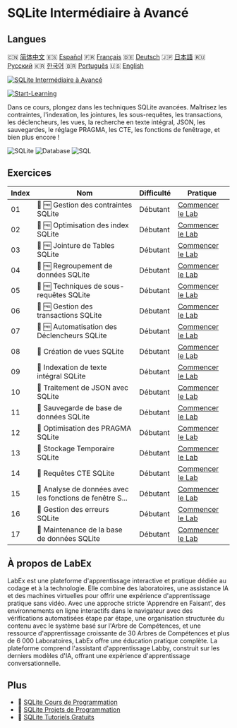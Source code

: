 # SQLite Intermédiaire à Avancé

## Langues

🇨🇳 [简体中文](README_zh.md) 🇪🇸 [Español](README_es.md) 🇫🇷 [Français](README_fr.md) 🇩🇪 [Deutsch](README_de.md) 🇯🇵 [日本語](README_ja.md) 🇷🇺 [Русский](README_ru.md) 🇰🇷 [한국어](README_ko.md) 🇧🇷 [Português](README_pt.md) 🇺🇸 [English](README.md) 

[![SQLite Intermédiaire à Avancé](https://cover-creator.labex.io/sqlite-intermediate-to-advanced.png?lang=fr)](https://labex.io/fr/courses/sqlite-intermediate-to-advanced)

[![Start-Learning](https://img.shields.io/badge/Start-Learning-whitesmoke?style=for-the-badge)](https://labex.io/fr/courses/sqlite-intermediate-to-advanced)

Dans ce cours, plongez dans les techniques SQLite avancées. Maîtrisez les contraintes, l'indexation, les jointures, les sous-requêtes, les transactions, les déclencheurs, les vues, la recherche en texte intégral, JSON, les sauvegardes, le réglage PRAGMA, les CTE, les fonctions de fenêtrage, et bien plus encore !

![SQLite](https://img.shields.io/badge/SQLite-whitesmoke?style=for-the-badge&logo=sqlite)
![Database](https://img.shields.io/badge/Database-whitesmoke?style=for-the-badge&logo=database)
![SQL](https://img.shields.io/badge/SQL-whitesmoke?style=for-the-badge&logo=sql)


## Exercices

|   Index | Nom                                                       | Difficulté   | Pratique                                                                                                                |
|---------|-----------------------------------------------------------|--------------|-------------------------------------------------------------------------------------------------------------------------|
|      01 | 📖 🆓 Gestion des contraintes SQLite                      | Débutant     | <a target='_blank' href='https://labex.io/fr/tutorials/sqlite-sqlite-constraint-management-552545'>Commencer le Lab</a> |
|      02 | 📖 🆓 Optimisation des index SQLite                       | Débutant     | <a target='_blank' href='https://labex.io/fr/tutorials/sqlite-sqlite-index-optimization-552552'>Commencer le Lab</a>    |
|      03 | 📖 🆓 Jointure de Tables SQLite                           | Débutant     | <a target='_blank' href='https://labex.io/fr/tutorials/sqlite-sqlite-table-joining-552556'>Commencer le Lab</a>         |
|      04 | 📖 🆓 Regroupement de données SQLite                      | Débutant     | <a target='_blank' href='https://labex.io/fr/tutorials/sqlite-sqlite-data-grouping-552547'>Commencer le Lab</a>         |
|      05 | 📖 🆓 Techniques de sous-requêtes SQLite                  | Débutant     | <a target='_blank' href='https://labex.io/fr/tutorials/sqlite-sqlite-subquery-techniques-552555'>Commencer le Lab</a>   |
|      06 | 📖 🆓 Gestion des transactions SQLite                     | Débutant     | <a target='_blank' href='https://labex.io/fr/tutorials/sqlite-sqlite-transaction-handling-552558'>Commencer le Lab</a>  |
|      07 | 📖 🆓 Automatisation des Déclencheurs SQLite              | Débutant     | <a target='_blank' href='https://labex.io/fr/tutorials/sqlite-sqlite-trigger-automation-552559'>Commencer le Lab</a>    |
|      08 | 📖  Création de vues SQLite                               | Débutant     | <a target='_blank' href='https://labex.io/fr/tutorials/sqlite-sqlite-view-creation-552560'>Commencer le Lab</a>         |
|      09 | 📖  Indexation de texte intégral SQLite                   | Débutant     | <a target='_blank' href='https://labex.io/fr/tutorials/sqlite-sqlite-full-text-indexing-552551'>Commencer le Lab</a>    |
|      10 | 📖  Traitement de JSON avec SQLite                        | Débutant     | <a target='_blank' href='https://labex.io/fr/tutorials/sqlite-sqlite-json-processing-552553'>Commencer le Lab</a>       |
|      11 | 📖  Sauvegarde de base de données SQLite                  | Débutant     | <a target='_blank' href='https://labex.io/fr/tutorials/sqlite-sqlite-database-backup-552548'>Commencer le Lab</a>       |
|      12 | 📖  Optimisation des PRAGMA SQLite                        | Débutant     | <a target='_blank' href='https://labex.io/fr/tutorials/sqlite-sqlite-pragma-tuning-552554'>Commencer le Lab</a>         |
|      13 | 📖  Stockage Temporaire SQLite                            | Débutant     | <a target='_blank' href='https://labex.io/fr/tutorials/sqlite-sqlite-temporary-storage-552557'>Commencer le Lab</a>     |
|      14 | 📖  Requêtes CTE SQLite                                   | Débutant     | <a target='_blank' href='https://labex.io/fr/tutorials/sqlite-sqlite-cte-queries-552546'>Commencer le Lab</a>           |
|      15 | 📖  Analyse de données avec les fonctions de fenêtre S... | Débutant     | <a target='_blank' href='https://labex.io/fr/tutorials/sqlite-sqlite-window-analytics-552561'>Commencer le Lab</a>      |
|      16 | 📖  Gestion des erreurs SQLite                            | Débutant     | <a target='_blank' href='https://labex.io/fr/tutorials/sqlite-sqlite-error-handling-552550'>Commencer le Lab</a>        |
|      17 | 📖  Maintenance de la base de données SQLite              | Débutant     | <a target='_blank' href='https://labex.io/fr/tutorials/sqlite-sqlite-database-maintenance-552549'>Commencer le Lab</a>  |

## À propos de LabEx

LabEx est une plateforme d'apprentissage interactive et pratique dédiée au codage et à la technologie. Elle combine des laboratoires, une assistance IA et des machines virtuelles pour offrir une expérience d'apprentissage pratique sans vidéo. Avec une approche stricte 'Apprendre en Faisant', des environnements en ligne interactifs dans le navigateur avec des vérifications automatisées étape par étape, une organisation structurée du contenu avec le système basé sur l'Arbre de Compétences, et une ressource d'apprentissage croissante de 30 Arbres de Compétences et plus de 6 000 Laboratoires, LabEx offre une éducation pratique complète. La plateforme comprend l'assistant d'apprentissage Labby, construit sur les derniers modèles d'IA, offrant une expérience d'apprentissage conversationnelle.

## Plus

- 🔗 [SQLite Cours de Programmation](https://github.com/labex-labs/awesome-programming-courses)
- 🔗 [SQLite Projets de Programmation](https://github.com/labex-labs/awesome-programming-projects)
- 🔗 [SQLite Tutoriels Gratuits](https://github.com/labex-labs/sqlite-free-tutorials)

